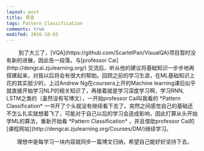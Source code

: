```yaml
---
layout: post
title: 导言
tags: Pattern_Classification
comments: true
modifed: 2016-10-03
---
```



<p>&emsp;&emsp; 到了大三了，[VQA](https://github.com/ScarletPan/VisualQA)项目暂时没有新的进展，因此告一段落。与[professor Cai](http://dengcai.zjulearning.org/) 交流后，听从他的建议将基础知识一步步地再搭建起来，对我以后将会有很大的帮助。回顾之前的学习生涯，在ML基础知识上花的其实挺少的，上过Andrew Ng在coursera上开的Machine learning课后似乎就直接开始学习NLP的相关知识了，再接着就是学习深度学习啊，学习RNN, LSTM之类的（虽然没有写博文），一开始professor Cai叫我看的 *Pattern Classification*  一书开了个头就没有继续看下去了。突然之间感觉自己的基础还不怎么扎实就想着飞了，可能对于自己以后的学习会造成影响，因此打算从头开始学ML的算法，重新开始看 *Pattern Classification* ，并且借助professor Cai的[课程网站](http://dengcai.zjulearning.org/Courses/DM/)继续学习。
<p>&emsp;&emsp;理想中是每学习一块内容就同步一篇博文归纳，希望自己能好好坚持下去。
